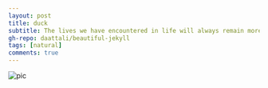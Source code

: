 ```yaml
---
layout: post
title: duck
subtitle: The lives we have encountered in life will always remain more or less in a corner of our memory. When we recall them, they are old and beautiful.
gh-repo: daattali/beautiful-jekyll
tags: [natural]
comments: true
---
```


![pic](https://jinan789.github.io/assets/img/11.png)
